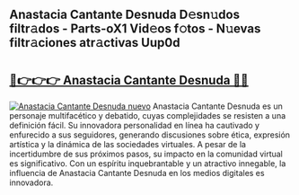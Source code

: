 ## Anastacia Cantante Desnuda D𝚎sn𝚞dos filtr𝚊dos - Parts-oX1 Vid𝚎os f𝚘tos - N𝚞evas filtr𝚊ciones atr𝚊ctivas Uup0d

# <h2><a href="http://mb9g7z3.tromn.icu/?c=Anastacia+Cantante+Desnuda">🔗👉👉👉 Anastacia Cantante Desnuda 🔗🔗</a></h2>

[![Anastacia Cantante Desnuda nuevo](https://i.imgur.com/pEAQMta.gif)](http://mb9g7z3.tromn.icu/?c=Anastacia+Cantante+Desnuda)
Anastacia Cantante Desnuda es un personaje multifacético y debatido, cuyas complejidades se resisten a una definición fácil.  Su innovadora personalidad en línea ha cautivado y enfurecido a sus seguidores, generando discusiones sobre ética, expresión artística y la dinámica de las sociedades virtuales. A pesar de la incertidumbre de sus próximos pasos, su impacto en la comunidad virtual es significativo. Con un espíritu inquebrantable y un atractivo innegable, la influencia de Anastacia Cantante Desnuda en los medios digitales es innovadora.
